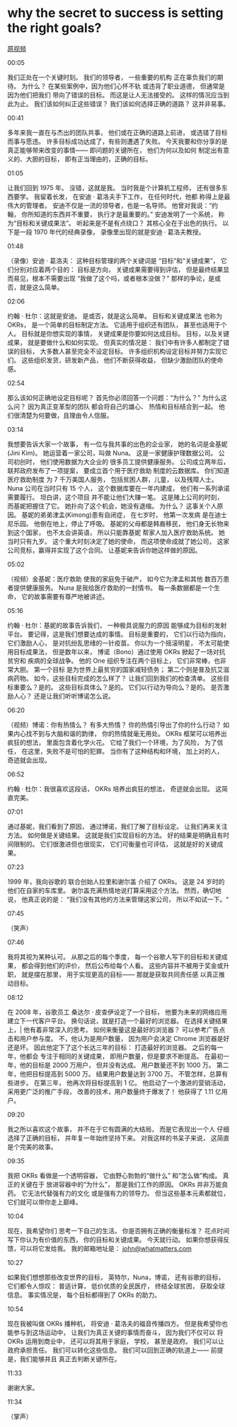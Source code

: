 # why the secret to success is setting the right goals?

[原视频](https://www.ted.com/talks/john_doerr_why_the_secret_to_success_is_setting_the_right_goals?language=en#t-203656)

00:05

我们正处在一个关键时刻。 我们的领导者， 一些重要的机构 正在辜负我们的期待。 为什么？ 在某些案例中，因为他们心怀不轨 或违背了职业道德， 但通常是因为他们把我们 带向了错误的目标。 而这是让人无法接受的。 这样的情况应当到此为止。 我们该如何纠正这些错误？ 我们该如何选择正确的道路？ 这并非易事。

00:41

多年来我一直在与杰出的团队共事， 他们或在正确的道路上前进， 或选错了目标而事与愿违。 许多目标成功达成了，有些则遭遇了失败。 今天我要和你分享的是 真正能够带来改变的事情—— 即问题的关键所在， 他们为何以及如何 制定出有意义的、大胆的目标， 即有正当理由的，正确的目标。

01:05

让我们回到 1975 年。 没错，这就是我。 当时我是个计算机工程师， 还有很多东西要学。 我留着长发， 在安迪 · 葛洛夫手下工作， 在任何时代，他都 称得上是最伟大的管理者。 安迪不仅是一流的领导者，也是一名导师。 他曾对我说：“约翰， 你所知道的东西并不重要， 执行才是最重要的。” 安迪发明了一个系统， 称为“目标和关键成果法”。 听起来是不是有点绕口？ 其核心全在于出色的执行。 以下是一段 1970 年代的经典录像， 录像里出现的就是安迪 · 葛洛夫教授。

01:48

（录像）安迪 · 葛洛夫： 这种目标管理的两个关键词是 “目标”和“关键成果”， 它们分别对应着两个目的： 目标是方向， 关键成果需要得到评估， 但是最终结果显而易见，根本不需要出现 “我做了这个吗，或者根本没做？” 那样的争论，是或否，就是这么简单。

02:06

约翰 · 杜尔：这就是安迪。 是或否，就是这么简单。 目标和关键成果法 也称为 OKRs， 是一个简单的目标制定方法。 它适用于组织还有团队， 甚至也适用于个人。 目标就是你想实现的事情， 关键成果是你要如何达成目标。 目标，以及关键成果， 就是要做什么和如何实现。 但真实的情况是： 我们中有许多人都制定了错误的目标， 大多数人甚至完全不设定目标。 许多组织机构设定目标并努力实现它们。 这些组织发货，研发新产品， 他们不断获得收益， 但缺少激励团队的使命感。

02:54

那么该如何正确地设定目标呢？ 首先你必须回答一个问题：“为什么？” 为什么这么问？ 因为真正变革型的团队 都会将自己的雄心、 热情和目标结合到一起。 他们很清楚为何要做，且理由令人信服。

03:14

我想要告诉大家一个故事， 有一位与我共事的出色的企业家， 她的名词是金基妮(Jini Kim)。 她运营着一家公司，叫做 Nuna。 这是一家健康护理数据公司。 公司初创时， 他们使用数据为大企业的 很多员工提供健康服务。 公司成立两年后， 联邦政府发布了一项提案， 要成立首个用于医疗救助 制度的云数据库。 你们知道医疗救助制度 为 7 千万美国人服务， 包括贫困人群，儿童， 以及残障人士。 Nuna 公司在当时只有 15 个人， 这个数据库要在一年内建成， 他们有一系列承诺需要履行。 坦白讲，这个项目 并不能让他们大赚一笔。 这是赌上公司的时刻， 而基妮把握住了它。 她扑向了这个机会，她没有退缩。 为什么？ 这事关个人原因。 基妮的弟弟津孟(Kimong)患有自闭症， 在七岁时， 他第一次发病 是在迪士尼乐园。 他倒在地上，停止了呼吸。 基妮的父母都是韩裔移民， 他们身无长物来到这个国家， 也不太会讲英语， 所以只能靠基妮 帮家人加入医疗救助系统。 她当时只有九岁。 这个重大时刻决定了她的使命， 而这项使命成就了她公司， 这家公司竞标，赢得并实现了这个合同。 让基妮来告诉你她这样做的原因。

05:02

（视频）金基妮：医疗救助 使我的家庭免于破产， 如今它为津孟和其他 数百万患者提供健康服务。 Nuna 是我给医疗救助的一封情书。 每一条数据都是一个生命， 它的故事需要有尊严地被讲述。

05:16

约翰 · 杜尔：基妮的故事告诉我们， 一种极具说服力的原因 能够成为目标的发射平台。 要记得，这是我们想要达成的事情。 目标是重要的， 它们以行动为指向， 它们激励人心， 是对抗纷乱思绪的一针疫苗。 你以为一个摇滚明星， 不太可能使用目标成果法， 但是数年以来， 博诺（Bono）通过使用 OKRs 掀起了一场对抗贫穷和 疾病的全球战争。 他的 One 组织专注在两个目标上， 它们非常棒，也非常大胆。 第一个目标 是为世界上最贫穷的国家减轻债务； 第二个则是普及抗艾滋病药物。 如今，这些目标完成的怎么样了？ 让我们回到我们的检查清单。 这些目标重要么？是的。 这些目标具体么？是的。 它们以行动为导向么？是的。 是否激励人心？ 还是让我们听听博诺怎么说。

06:20

（视频）博诺：你有热情么？ 有多大热情？ 你的热情引导出了你的什么行动？ 如果内心找不到与大脑和谐的韵律， 你的热情就毫无用处。 OKRs 框架可以培养出疯狂的想法， 里面包含着化学火花。 它给了我们一个环境，为了风险， 为了信任， 在这里，失败不是可怕的犯罪。 当你有了这种结构和环境， 加上对的人， 奇迹就会出现。

06:52

约翰 · 杜尔：我很喜欢这段话， OKRs 培养出疯狂的想法， 奇迹就会出现。 这简直完美。

07:01

通过基妮，我们看到了原因， 通过博诺，我们了解了目标设定。 让我们再来关注方法。 如何做是关键结果。 这就是我们实现目标的方法。 好的结果是明确且有时间限制的。 它们很激进但也很现实， 它们可衡量也可评估， 这就是好的关键成果。

07:23

1999 年，我向谷歌的 联合创始人拉里和谢尔盖 介绍了 OKRs。 这是 24 岁时的他们在自家的车库里。 谢尔盖充满热情地说打算采用这个方法。 然而，确切地说， 他真正说的是： “我们没有其他的方法来管理这家公司， 所以不如试一下。“

07:45

（笑声）

07:46

我将其视为某种认可。 从那之后的每个季度， 每一个谷歌人写下的目标和关键成果， 都会得到他们的评价， 然后公布给每个人看。 这些内容并不被用于奖金或升职， 就是摆在那里， 用于实现更高的目标—— 那就是获取共同责任感 以真正推动目标。

08:12

在 2008 年，谷歌员工 桑达尔 · 皮查伊设定了一个目标， 他要为未来的网络应用 建立下一代客户平台。 换句话说，就是打造一个最好的浏览器。 在选择关键结果上，| 他有着非常深入的思考。 如何来衡量这是最好的浏览器？ 可以参考广告点击和用户参与度。 不，他认为是用户数量， 因为用户会决定 Chrome 浏览器是好还是坏。 因此他定下了这个长达三年的目标： 打造最好的浏览器。 之后的每一年，他都会 专注于相同的关键成果， 即用户数量，但是要求不断提高。 在最初一年，他的目标是 2000 万用户， 但并没有达成。 用户数量还不到 1000 万。 第二年，他把目标提高到 5000 万。 结果用户数量达到 3700 万。 不管怎样，总算有些进步。 在第三年， 他再次将目标提高到 1 亿。 他启动了一个激进的营销活动， 采用更广泛的推广手段， 改善的技术，用户数量终于爆发了！ 他获得了 1.11 亿用户。

09:20

我之所以喜欢这个故事， 并不在于它有圆满的大结局， 而是它表现出一个人 仔细选择了正确的目标， 并年复一年始终坚持下来。 对我这样的书呆子来说， 这简直是个完美的故事。

09:35

我把 OKRs 看做是一个透明容器， 它由野心勃勃的“做什么” 和“怎么做”构成。 真正的关键在于 放进容器中的“为什么”， 那是我们工作的原因。 OKRs 并非万能良药。 它无法代替强有力的文化 或是强有力的领导力。 但当这些基本元素都就位， 它们就可以带你走上巅峰。

10:04

现在，我希望你们 思考一下自己的生活。 你是否拥有正确的衡量标准？ 花点时间写下你认为有价值的东西， 你的目标和关键成果。 今天就行动。 如果你想获得反馈，可以将它发给我。 我的邮箱地址是： john@whatmatters.com

10:27

如果我们想想那些改变世界的目标， 英特尔，Nuna，博诺， 还有谷歌的目标， 它们都令人惊叹： 普适计算， 低价优质的全民医疗， 终结全球贫困， 获取全球信息。 事实情况是， 每个目标都得到了 OKRs 的助力。

10:54

现在我被叫做 OKRs 播种机， 将安迪 · 葛洛夫的福音传播四方。 但是我希望你也能参与到这场运动中， 让我们为真正关键的事情而奋斗， 因为我们不仅可以 将 OKRs 运用到商业中， 还可以将其用于家庭， 学校， 甚至是政府。 我们可以让政府承担责任。 我们可以转化这些信息。 我们可以回到正确的轨道上—— 前提是，我们能够并且 真正去判断关键所在。

11:33

谢谢大家。

11:34

（掌声）
